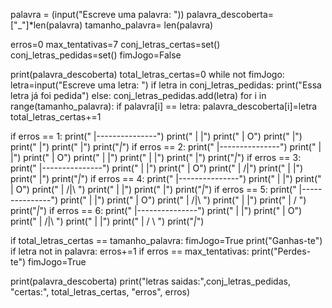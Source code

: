 
palavra = (input("Escreve uma palavra: "))
palavra_descoberta=["_"]*len(palavra)
tamanho_palavra= len(palavra)

erros=0
max_tentativas=7
conj_letras_certas=set()
conj_letras_pedidas=set()
fimJogo=False

print(palavra_descoberta)
total_letras_certas=0
while not fimJogo:
  letra=input("Escreve uma letra: ")
  if letra in conj_letras_pedidas:
    print("Essa letra já foi pedida")
  else:
    conj_letras_pedidas.add(letra)
    for i in range(tamanho_palavra):
      if palavra[i] == letra:
        palavra_descoberta[i]=letra
        total_letras_certas+=1

  if erros == 1:
    print(" |---------------")
    print(" |              |")
    print(" |              O")
    print(" |")
    print(" |")
    print(" |")
    print("_|_")
  if erros == 2:
    print(" |---------------")
    print(" |              |")
    print(" |              O")
    print(" |              |")
    print(" |              |")
    print(" |")
    print("_|_")
  if erros == 3:
    print(" |---------------")
    print(" |              |")
    print(" |              O")
    print(" |             /|")
    print(" |              |")
    print(" |")
    print("_|_")
  if erros == 4:
    print(" |---------------")
    print(" |              |")
    print(" |              O")
    print(" |             /|\ ")
    print(" |              |")
    print(" |")
    print("_|_")
  if erros == 5:
    print(" |---------------")
    print(" |              |")
    print(" |              O")
    print(" |             /|\ ")
    print(" |              |")
    print(" |             / ")
    print("_|_")
  if erros == 6:
    print(" |---------------")
    print(" |              |")
    print(" |              O")
    print(" |             /|\ ")
    print(" |              |")
    print(" |             / \ ")
    print("_|_")

  if total_letras_certas == tamanho_palavra:
    fimJogo=True
    print("Ganhas-te")
  if letra not in palavra:
    erros+=1
  if erros == max_tentativas:
    print("Perdes-te")
    fimJogo=True

  print(palavra_descoberta)
  print("letras saidas:",conj_letras_pedidas, "certas:", total_letras_certas, "erros", erros)
